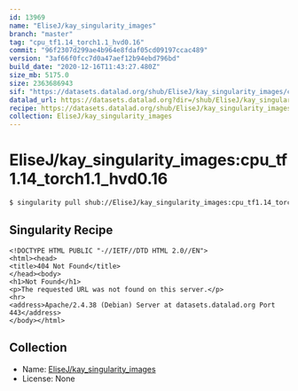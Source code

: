 ```yaml
---
id: 13969
name: "EliseJ/kay_singularity_images"
branch: "master"
tag: "cpu_tf1.14_torch1.1_hvd0.16"
commit: "96f2307d299ae4b964e8fdaf05cd09197ccac489"
version: "3af66f0fcc7d0a47aef12b94ebd796bd"
build_date: "2020-12-16T11:43:27.480Z"
size_mb: 5175.0
size: 2363686943
sif: "https://datasets.datalad.org/shub/EliseJ/kay_singularity_images/cpu_tf1.14_torch1.1_hvd0.16/2020-12-16-96f2307d-3af66f0f/3af66f0fcc7d0a47aef12b94ebd796bd.sif"
datalad_url: https://datasets.datalad.org?dir=/shub/EliseJ/kay_singularity_images/cpu_tf1.14_torch1.1_hvd0.16/2020-12-16-96f2307d-3af66f0f/
recipe: https://datasets.datalad.org/shub/EliseJ/kay_singularity_images/cpu_tf1.14_torch1.1_hvd0.16/2020-12-16-96f2307d-3af66f0f/Singularity
collection: EliseJ/kay_singularity_images
---
```


# EliseJ/kay_singularity_images:cpu_tf1.14_torch1.1_hvd0.16

```bash
$ singularity pull shub://EliseJ/kay_singularity_images:cpu_tf1.14_torch1.1_hvd0.16
```

## Singularity Recipe

```singularity
<!DOCTYPE HTML PUBLIC "-//IETF//DTD HTML 2.0//EN">
<html><head>
<title>404 Not Found</title>
</head><body>
<h1>Not Found</h1>
<p>The requested URL was not found on this server.</p>
<hr>
<address>Apache/2.4.38 (Debian) Server at datasets.datalad.org Port 443</address>
</body></html>
```

## Collection

 - Name: [EliseJ/kay_singularity_images](https://github.com/EliseJ/kay_singularity_images)
 - License: None

